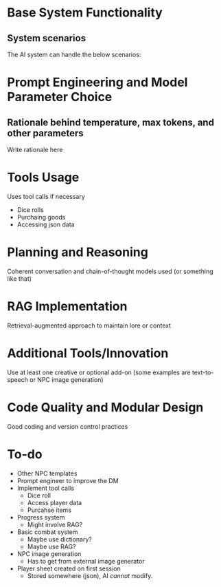 # Base System Functionality

## System scenarios

The AI system can handle the below scenarios:


# Prompt Engineering and Model Parameter Choice

## Rationale behind temperature, max tokens, and other parameters
Write rationale here

# Tools Usage
Uses tool calls if necessary
 - Dice rolls 
 - Purchaing goods
 - Accessing json data

# Planning and Reasoning
Coherent conversation and chain-of-thought models used (or something like that)

# RAG Implementation

Retrieval-augmented approach to maintain lore or context

# Additional Tools/Innovation

Use at least one creative or optional add-on (some examples are text-to-speech or NPC image generation)

# Code Quality and Modular Design

Good coding and version control practices

# To-do

- Other NPC templates
- Prompt engineer to improve the DM
- Implement tool calls
    - Dice roll
    - Access player data
    - Purcahse items 
- Progress system
    - Might involve RAG?
- Basic combat system
    - Maybe use dictionary?
    - Maybe use RAG?
- NPC image generation
    - Has to get from external image generator
- Player sheet created on first session
    - Stored somewhere (json), AI *cannot* modify.